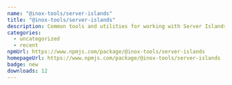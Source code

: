 ```yaml
---
name: "@inox-tools/server-islands"
title: "@inox-tools/server-islands"
description: Common tools and utilities for working with Server Islands.
categories:
  - uncategorized
  - recent
npmUrl: https://www.npmjs.com/package/@inox-tools/server-islands
homepageUrl: https://www.npmjs.com/package/@inox-tools/server-islands
badge: new
downloads: 12
---
```

